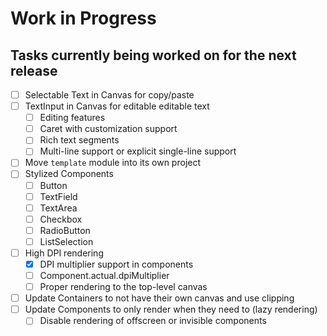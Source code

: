 # Work in Progress
## Tasks currently being worked on for the next release

* [ ] Selectable Text in Canvas for copy/paste
* [ ] TextInput in Canvas for editable editable text
    * [ ] Editing features
    * [ ] Caret with customization support
    * [ ] Rich text segments
    * [ ] Multi-line support or explicit single-line support
* [ ] Move `template` module into its own project
* [ ] Stylized Components
    * [ ] Button
    * [ ] TextField
    * [ ] TextArea
    * [ ] Checkbox
    * [ ] RadioButton
    * [ ] ListSelection
* [ ] High DPI rendering
    * [X] DPI multiplier support in components
    * [ ] Component.actual.dpiMultiplier
    * [ ] Proper rendering to the top-level canvas
* [ ] Update Containers to not have their own canvas and use clipping
* [ ] Update Components to only render when they need to (lazy rendering)
    * [ ] Disable rendering of offscreen or invisible components